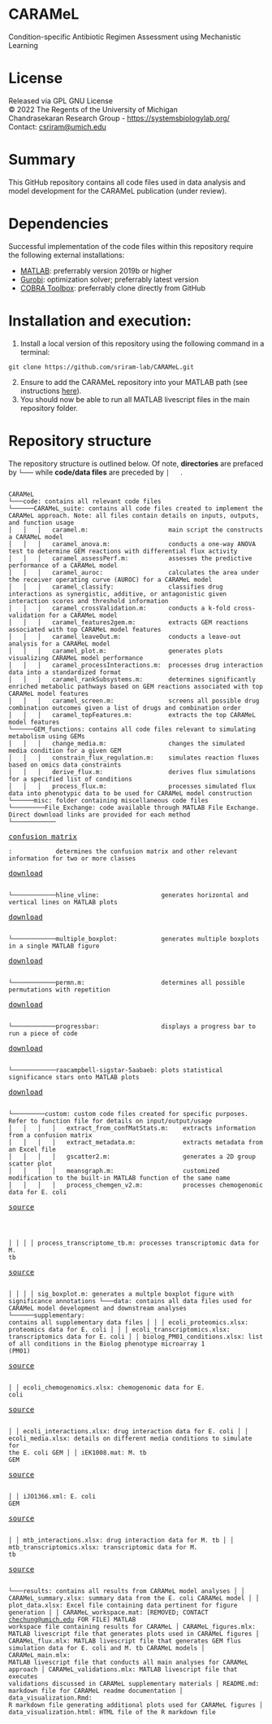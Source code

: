 # CARAMeL
Condition-specific Antibiotic Regimen Assessment using Mechanistic Learning

# License
Released via GPL GNU License  
&copy; 2022 The Regents of the University of Michigan  
Chandrasekaran Research Group - https://systemsbiologylab.org/  
Contact: csriram@umich.edu  

# Summary
This GitHub repository contains all code files used in data analysis and model development for the CARAMeL publication (under review). 

# Dependencies
Successful implementation of the code files within this repository require the following external installations: 
- [MATLAB](https://www.mathworks.com/products/matlab.html): preferrably version 2019b or higher
- [Gurobi](https://www.gurobi.com/): optimization solver; preferrably latest version
- [COBRA Toolbox](https://github.com/opencobra/cobratoolbox): preferrably clone directly from GitHub

# Installation and execution: 
1. Install a local version of this repository using the following command in a terminal: 
```
git clone https://github.com/sriram-lab/CARAMeL.git
```
2. Ensure to add the CARAMeL repository into your MATLAB path (see instructions [here](https://www.mathworks.com/help/matlab/matlab_env/add-remove-or-reorder-folders-on-the-search-path.html)). 
3. You should now be able to run all MATLAB livescript files in the main repository folder.

# Repository structure
The repository structure is outlined below. Of note, **directories** are prefaced by `└───` while **code/data files** are preceded by `│   `. 
<pre><code>
CARAMeL
└───code: contains all relevant code files
└──────CARAMeL_suite: contains all code files created to implement the CARAMeL approach. Note: all files contain details on inputs, outputs, and function usage
│   │   │   caramel.m:                      main script the constructs a CARAMeL model
│   │   │   caramel_anova.m:                conducts a one-way ANOVA test to determine GEM reactions with differential flux activity 
│   │   │   caramel_assessPerf.m:           assesses the predictive performance of a CARAMeL model
│   │   │   caramel_auroc:                  calculates the area under the receiver operating curve (AUROC) for a CARAMeL model 
│   │   │   caramel_classify:               classifies drug interactions as synergistic, additive, or antagonistic given interaction scores and threshold information
│   │   │   caramel_crossValidation.m:      conducts a k-fold cross-validation for a CARAMeL model
│   │   │   caramel_features2gem.m:         extracts GEM reactions associated with top CARAMeL model features
│   │   │   caramel_leaveOut.m:             conducts a leave-out analysis for a CARAMeL model
│   │   │   caramel_plot.m:                 generates plots visualizing CARAMeL model performance
│   │   │   caramel_processInteractions.m:  processes drug interaction data into a standardized format
│   │   │   caramel_rankSubsystems.m:       determines significantly enriched metabolic pathways based on GEM reactions associated with top CARAMeL model features
│   │   │   caramel_screen.m:               screens all possible drug combination outcomes given a list of drugs and combination order
│   │   │   caramel_topFeatures.m:          extracts the top CARAMeL model features 
└──────GEM_functions: contains all code files relevant to simulating metabolism using GEMs
│   │   │   change_media.m:                 changes the simulated media condition for a given GEM
│   │   │   constrain_flux_regulation.m:    simulates reaction fluxes based on omics data constraints
│   │   │   derive_flux.m:                  derives flux simulations for a specified list of conditions
│   │   │   process_flux.m:                 processes simulated flux data into phenotypic data to be used for CARAMeL model construction
└──────misc: folder containing miscellaneous code files
└─────────File_Exchange: code available through MATLAB File Exchange. Direct download links are provided for each method
└────────────</code><p><a href="https://www.mathworks.com/matlabcentral/fileexchange/60900-multi-class-confusion-matrixl">confusion matrix</a></p><code>:            determines the confusion matrix and other relevant information for two or more classes</code><p><a href="https://www.mathworks.com/matlabcentral/fileexchange/60900-multi-class-confusion-matrixl">download</a></p><p><code>
└────────────hline_vline:                 generates horizontal and vertical lines on MATLAB plots</code></p><p><a href="https://www.mathworks.com/matlabcentral/fileexchange/1039-hline-and-vline">download</a></p><p><code>
└────────────multiple_boxplot:            generates multiple boxplots in a single MATLAB figure</code><p><a href="https://www.mathworks.com/matlabcentral/fileexchange/47233-multiple_boxplot-m">download</a></p><code>
└────────────permn.m:                     determines all possible permutations with repetition</code><p><a href="https://www.mathworks.com/matlabcentral/fileexchange/7147-permn">download</a></p><code>
└────────────progressbar:                 displays a progress bar to run a piece of code</code><p><a href="https://www.mathworks.com/matlabcentral/fileexchange/6922-progressbar">download</a></p><code>
└────────────raacampbell-sigstar-5aabaeb: plots statistical significance stars onto MATLAB plots</code><p><a href="https://www.mathworks.com/matlabcentral/fileexchange/39696-raacampbell-sigstar">download</a></p><code>
└─────────custom: custom code files created for specific purposes. Refer to function file for details on input/output/usage
│   │   │   │   extract_from_confMatStats.m:    extracts information from a confusion matrix
│   │   │   │   extract_metadata.m:             extracts metadata from an Excel file
│   │   │   │   gscatter2.m:                    generates a 2D group scatter plot
│   │   │   │   meansgraph.m:                   customized modification to the built-in MATLAB function of the same name
│   │   │   │   process_chemgen_v2.m:           processes chemogenomic data for E. coli</code><pre><a href="https://doi.org/10.15252/msb.20156777">source</a></pre><code>
│   │   │   │   process_transcriptome_tb.m:     processes transcriptomic data for M. tb</code><pre><a href="https://doi.org/10.1128/mBio.02627-19">source</a></pre><code>
│   │   │   │   sig_boxplot.m:                  generates a multple boxplot figure with significance annotations
└───data: contains all data files used for CARAMeL model development and downstream analyses
└──────supplementary: contains all supplementary data files
│   │   │   ecoli_proteomics.xlsx:          proteomics data for E. coli
│   │   │   ecoli_transcriptomics.xlsx:     transcriptomics data for E. coli
│   │   biolog_PM01_conditions.xlsx:        list of all conditions in the Biolog phenotype microarray 1 (PM01)</code><pre><a href="https://www.biolog.com/products-portfolio-overview/phenotype-microarrays-for-microbial-cells/">source</a></pre><code>
│   │   ecoli_chemogenomics.xlsx:           chemogenomic data for E. coli</code><pre><a href="https://doi.org/10.1016/j.cell.2010.11.052">source</a></pre><code>
│   │   ecoli_interactions.xlsx:            drug interaction data for E. coli
│   │   ecoli_media.xlsx:                   details on different media conditions to simulate for the E. coli GEM
│   │   iEK1008.mat:                        M. tb GEM</code><pre><a href="https://doi.org/10.1186/s12918-018-0557-y">source</a></pre><code>
│   │   iJO1366.xml:                        E. coli GEM</code><pre><a href="https://dx.doi.org/10.1038%2Fmsb.2011.65">source</a></pre><code>
│   │   mtb_interactions.xlsx:              drug interaction data for M. tb
│   │   mtb_transcriptomics.xlsx:           transcriptomic data for M. tb</code><pre><a href="https://doi.org/10.1128/mBio.02627-19">source</a></pre><code>
└───results: contains all results from CARAMeL model analyses
│   │   CARAMeL_summary.xlsx:               summary data from the E. coli CARAMeL model
│   │   plot_data.xlsx:                     Excel file containing data pertinent for figure generation
│   │   CARAMeL_workspace.mat:              [REMOVED; CONTACT chechung@umich.edu FOR FILE] MATLAB workspace file containing results for CARAMeL
│   CARAMeL_figures.mlx:        MATLAB livescript file that generates plots used in CARAMeL figures
│   CARAMeL_flux.mlx:           MATLAB livescript file that generates GEM flus simulation data for E. coli and M. tb CARAMeL models
│   CARAMeL_main.mlx:           MATLAB livescript file that conducts all main analyses for CARAMeL approach
│   CARAMeL_validations.mlx:    MATLAB livescript file that executes validations discussed in CARAMeL supplementary materials
│   README.md:                  markdown file for CARAMeL readme documentation
│   data_visualization.Rmd:     R markdown file generating additional plots used for CARAMeL figures
│   data_visualization.html:    HTML file of the R markdown file
</code></pre>
